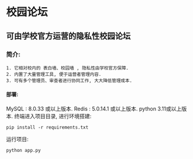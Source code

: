 # 校园论坛
## 可由学校官方运营的隐私性校园论坛
### 简介:
    1. 它相对校内的 表白墙、校园墙 , 隐私性由学校官方保障.
    2. 内置了大量管理工具, 便于运营者管理内容.
    3. 可有多个管理员、审查者进行协同工作, 大大降低管理成本.

#### 部署:
MySQL : 8.0.33 或以上版本.
Redis : 5.0.14.1 或以上版本.
python 3.11或以上版本.
终端进入项目目录, 进行环境搭建:

    pip install -r requirements.txt

运行项目:

    python app.py